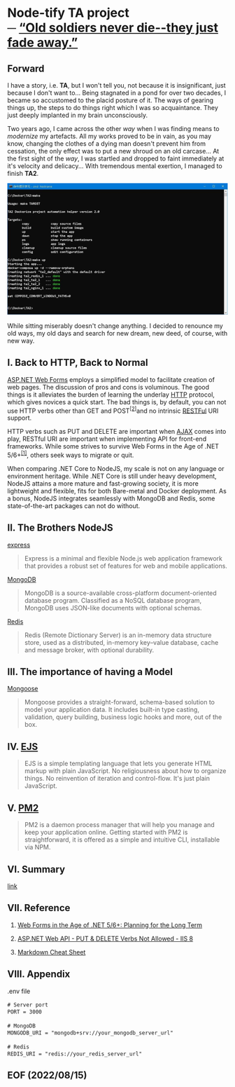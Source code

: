 # Node-tify TA project <br /> ─ [“Old soldiers never die--they just fade away.”](https://iowaculture.gov/history/education/educator-resources/primary-source-sets/cold-war/old-soldiers-never-die-address-gen)

## Forward
I have a story, i.e. **TA**, but I won't tell you, not because it is insignificant, just because I don't want to... Being stagnated in a pond for over two decades, I became so accustomed to the placid posture of it. The ways of gearing things up, the steps to do things right which I was so acquaintance. They just deeply implanted in my brain unconsciously. 

Two years ago, I came across the other *way* when I was finding means to *modernize* my artefacts. All my works proved to be in vain, as you may know, changing the clothes of a dying man doesn't prevent him from cessation, the only effect was to put a new shroud on an old carcase... At the first sight of the *way*, I was startled and dropped to faint immediately at it's velocity and delicacy... With tremendous mental exertion, I managed to finish **TA2**.

![TA2](img/ta2.JPG)

While sitting miserably doesn't change anything. I decided to renounce my old ways, my old days and search for new dream, new deed, of course, with new way. 


## I. Back to HTTP, Back to Normal
<a href="https://docs.microsoft.com/en-us/aspnet/web-forms/">ASP.NET Web Forms</a> employs a simplified model to facilitate creation of web pages. The discussion of pros and cons is voluminous. The good things is it alleviates the burden of learning the underlay <a href="https://developer.mozilla.org/en-US/docs/Web/HTTP">HTTP</a> protocol, which gives novices a quick start. The bad things is, by default, you can not use HTTP verbs other than GET and POST<sup>[[2]](https://stackoverflow.com/questions/10906411/asp-net-web-api-put-delete-verbs-not-allowed-iis-8)</sup>and no intrinsic <a href="https://en.wikipedia.org/wiki/Representational_state_transfer">RESTFul</a> URI support. 

HTTP verbs such as PUT and DELETE are important when <a href="https://www.w3schools.com/js/js_ajax_intro.asp">AJAX</a> comes into play, RESTful URI are important when implementing API for front-end frameworks. While some strives to survive Web Forms in the Age of .NET 5/6+<sup>[[1]](https://blog.inedo.com/dotnet/net5-web-forms)</sup>, others seek ways to migrate or quit. 

When comparing .NET Core to NodeJS, my scale is not on any language or environment heritage. While .NET Core is still under heavy development, NodeJS attains a more mature and fast-growing society, it is more lightweight and flexible, fits for both Bare-metal and Docker deployment. As a bonus, NodeJS integrates seamlessly with MongoDB and Redis, some state-of-the-art packages can not do without. 


## II. The Brothers NodeJS
<a href="https://www.npmjs.com/package/express">express</a>
> Express is a minimal and flexible Node.js web application framework that provides a robust set of features for web and mobile applications.

<a href="https://www.mongodb.com/">MongoDB</a>
> MongoDB is a source-available cross-platform document-oriented database program. Classified as a NoSQL database program, MongoDB uses JSON-like documents with optional schemas. 

<a href="https://redis.io/">Redis</a>
> Redis (Remote Dictionary Server) is an in-memory data structure store, used as a distributed, in-memory key–value database, cache and message broker, with optional durability. 


## III. The importance of having a Model
<a href="https://mongoosejs.com/">Mongoose</a>
> Mongoose provides a straight-forward, schema-based solution to model your application data. It includes built-in type casting, validation, query building, business logic hooks and more, out of the box.


## IV. <a href="https://ejs.co/">EJS</a>
>EJS is a simple templating language that lets you generate HTML markup with plain JavaScript. No religiousness about how to organize things. No reinvention of iteration and control-flow. It's just plain JavaScript.

## V. <a href="https://pm2.keymetrics.io/">PM2</a>
> PM2 is a daemon process manager that will help you manage and keep your application online. Getting started with PM2 is straightforward, it is offered as a simple and intuitive CLI, installable via NPM.


## VI. Summary 
[link](http://140.238.40.147:3000/task) 


## VII. Reference
1. <a href="https://blog.inedo.com/dotnet/net5-web-forms">Web Forms in the Age of .NET 5/6+: Planning for the Long Term</a>
2. <a href="https://stackoverflow.com/questions/10906411/asp-net-web-api-put-delete-verbs-not-allowed-iis-8">ASP.NET Web API - PUT & DELETE Verbs Not Allowed - IIS 8</a>

2. <a href="https://www.markdownguide.org/cheat-sheet/">Markdown Cheat Sheet</a>


## VIII. Appendix

.env file
```
# Server port 
PORT = 3000

# MongoDB 
MONGODB_URI = "mongodb+srv://your_mongodb_server_url"

# Redis
REDIS_URI = "redis://your_redis_server_url"
```


## EOF (2022/08/15)